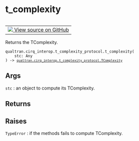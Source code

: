 # t_complexity


<table class="tfo-notebook-buttons tfo-api nocontent" align="left">
<td>
  <a target="_blank" href="https://github.com/quantumlib/Qualtran/blob/main/qualtran/cirq_interop/t_complexity_protocol.py#L232-L258">
    <img src="https://www.tensorflow.org/images/GitHub-Mark-32px.png" />
    View source on GitHub
  </a>
</td>
</table>



Returns the TComplexity.


<pre class="devsite-click-to-copy prettyprint lang-py tfo-signature-link">
<code>qualtran.cirq_interop.t_complexity_protocol.t_complexity(
    stc: Any
) -> <a href="../../../qualtran/cirq_interop/t_complexity_protocol/TComplexity.html"><code>qualtran.cirq_interop.t_complexity_protocol.TComplexity</code></a>
</code></pre>



<!-- Placeholder for "Used in" -->


<h2 class="add-link">Args</h2>

`stc`<a id="stc"></a>
: an object to compute its TComplexity.




<h2 class="add-link">Returns</h2>




<h2 class="add-link">Raises</h2>

`TypeError`<a id="TypeError"></a>
: if the methods fails to compute TComplexity.


